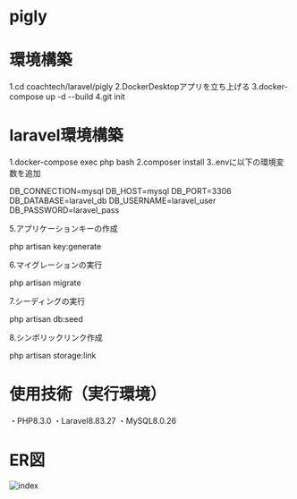 # pigly

# 環境構築
1.cd coachtech/laravel/pigly
2.DockerDesktopアプリを立ち上げる
3.docker-compose up -d --build
4.git init

# laravel環境構築
1.docker-compose exec php bash
2.composer install
3..envに以下の環境変数を追加

 DB_CONNECTION=mysql
 DB_HOST=mysql
 DB_PORT=3306
 DB_DATABASE=laravel_db
 DB_USERNAME=laravel_user
 DB_PASSWORD=laravel_pass

5.アプリケーションキーの作成

php artisan key:generate

6.マイグレーションの実行

php artisan migrate

7.シーディングの実行

php artisan db:seed

8.シンボリックリンク作成

php artisan storage:link

# 使用技術（実行環境）
・PHP8.3.0
・Laravel8.83.27
・MySQL8.0.26

# ER図
![index](https://github.com/user-attachments/assets/6e07741e-e54f-4b2d-b744-4022e5bedf4d)
